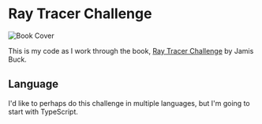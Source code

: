 # Ray Tracer Challenge

![Book Cover](https://images-na.ssl-images-amazon.com/images/I/41anIxhYTOL._SX415_BO1,204,203,200_.jpg)

This is my code as I work through the book, [Ray Tracer Challenge] by Jamis Buck.

## Language

I'd like to perhaps do this challenge in multiple languages, but I'm going to start with TypeScript.

[ray tracer challenge]: https://www.amazon.com/Ray-Tracer-Challenge-Test-Driven-Renderer/dp/1680502719/
